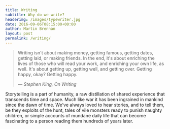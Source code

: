 ```yaml
---
title: Writing
subtitle: Why do we write?
headerimg: /images/typewriter.jpg
date: 2016-09-06T08:15:00+00:00
author: Martin Brennan
layout: post
permalink: /writing/
---
```


<blockquote class="hero">
<p>
Writing isn't about making money, getting famous, getting dates, getting laid, or making friends. In the end, it's about enriching the lives of those who will read your work, and enriching your own life, as well. It's about getting up, getting well, and getting over. Getting happy, okay? Getting happy.
</p>
— <cite>Stephen King, On Writing</cite>
</blockquote>

<span class="first-letter">S</span>torytelling is a part of humanity, a raw distillation of shared experience that transcends time and space. Much like war it has been ingrained in mankind since the dawn of time. We've always loved to hear stories, and to tell them, be they exploits of the hunt, tales of vile monsters ready to punish naughty children, or simple accounts of mundane daily life that can become fascinating to a person reading them hundreds of years later.<!--more-->
